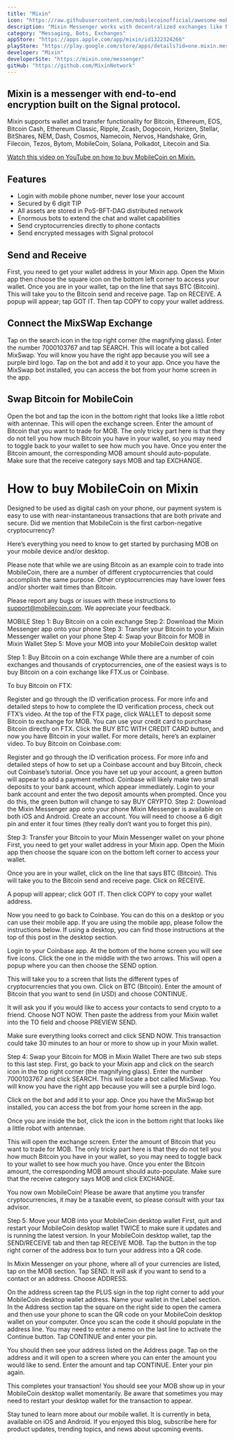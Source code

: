 ```yaml
---
title: "Mixin"
icon: "https://raw.githubusercontent.com/mobilecoinofficial/awesome-mobilecoin/main/directory/0001_Mixin/mixin.png"
description: "Mixin Messenger works with decentralized exchanges like MixSwap and 4Swap and uses end-to-end encryption built on the Signal protocol."
category: "Messaging, Bots, Exchanges"
appStore: "https://apps.apple.com/app/mixin/id1322324266"
playStore: "https://play.google.com/store/apps/details?id=one.mixin.messenger"
developer: "Mixin"
developerSite: "https://mixin.one/messenger"
gitHub: "https://github.com/MixinNetwork"
---
```


## Mixin is a messenger with end-to-end encryption built on the Signal protocol.
Mixin supports wallet and transfer functionality for Bitcoin, Ethereum, EOS, Bitcoin Cash, Ethereum Classic, Ripple, Zcash, Dogocoin, Horizen, Stellar, BitShares, NEM, Dash, Cosmos, Namecoin, Nervos, Handshake, Grin, Filecoin, Tezos, Bytom, MobileCoin, Solana, Polkadot, Litecoin and Sia.

[Watch this video on YouTube on how to buy MobileCoin on Mixin.](https://www.youtube.com/watch?v=pE6d7Aa_kKM)
## Features
* Login with mobile phone number, never lose your account
* Secured by 6 digit TIP
* All assets are stored in PoS-BFT-DAG distributed network
* Enormous bots to extend the chat and wallet capabilities
* Send cryptocurrencies directly to phone contacts
* Send encrypted messages with Signal protocol

## Send and Receive
First, you need to get your wallet address in your Mixin app. Open the Mixin app then choose the square icon on the bottom left corner to access your wallet. Once you are in your wallet, tap on the line that says BTC (Bitcoin). This will take you to the Bitcoin send and receive page. Tap on RECEIVE. A popup will appear; tap GOT IT. Then tap COPY to copy your wallet address.

## Connect the MixSWap Exchange
Tap on the search icon in the top right corner (the magnifying glass). Enter the number 7000103767 and tap SEARCH. This will locate a bot called MixSwap. You will know you have the right app because you will see a purple bird logo. Tap on the bot and add it to your app. Once you have the MixSwap bot installed, you can access the bot from your home screen in the app. 

## Swap Bitcoin for MobileCoin
Open the bot and tap the icon in the bottom right that looks like a little robot with antennae. This will open the exchange screen. Enter the amount of Bitcoin that you want to trade for MOB. The only tricky part here is that they do not tell you how much Bitcoin you have in your wallet, so you may need to toggle back to your wallet to see how much you have. Once you enter the Bitcoin amount, the corresponding MOB amount should auto-populate. Make sure that the receive category says MOB and tap EXCHANGE.

# How to buy MobileCoin on Mixin

Designed to be used as digital cash on your phone, our payment system is easy to use with near-instantaneous transactions that are both private and secure. Did we mention that MobileCoin is the first carbon-negative cryptocurrency?

Here’s everything you need to know to get started by purchasing MOB on your mobile device and/or desktop.

Please note that while we are using Bitcoin as an example coin to trade into MobileCoin, there are a number of different cryptocurrencies that could accomplish the same purpose. Other cryptocurrencies may have lower fees and/or shorter wait times than Bitcoin.

Please report any bugs or issues with these instructions to support@mobilecoin.com. We appreciate your feedback.

MOBILE
Step 1: Buy Bitcoin on a coin exchange
Step 2: Download the Mixin Messenger app onto your phone
Step 3: Transfer your Bitcoin to your Mixin Messenger wallet on your phone
Step 4: Swap your Bitcoin for MOB in Mixin Wallet
Step 5: Move your MOB into your MobileCoin desktop wallet

Step 1: Buy Bitcoin on a coin exchange
While there are a number of coin exchanges and thousands of cryptocurrencies, one of the easiest ways is to buy Bitcoin on a coin exchange like FTX.us or Coinbase.

To buy Bitcoin on FTX:

Register and go through the ID verification process. For more info and detailed steps to how to complete the ID verification process, check out FTX’s video.
At the top of the FTX page, click WALLET to deposit some Bitcoin to exchange for MOB. You can use your credit card to purchase Bitcoin directly on FTX. Click the BUY BTC WITH CREDIT CARD button, and now you have Bitcoin in your wallet. For more details, here’s an explainer video.
To buy Bitcoin on Coinbase.com:

Register and go through the ID verification process. For more info and detailed steps of how to set up a Coinbase account and buy Bitcoin, check out Coinbase’s tutorial.
Once you have set up your account, a green button will appear to add a payment method. Coinbase will likely make two small deposits to your bank account, which appear immediately. Login to your bank account and enter the two deposit amounts when prompted. Once you do this, the green button will change to say BUY CRYPTO.
Step 2: Download the Mixin Messenger app onto your phone
Mixin Messenger is available on both iOS and Android. Create an account. You will need to choose a 6 digit pin and enter it four times (they really don’t want you to forget this pin).



Step 3: Transfer your Bitcoin to your Mixin Messenger wallet on your phone
First, you need to get your wallet address in your Mixin app. Open the Mixin app then choose the square icon on the bottom left corner to access your wallet.



Once you are in your wallet, click on the line that says BTC (Bitcoin). This will take you to the Bitcoin send and receive page. Click on RECEIVE.



A popup will appear; click GOT IT. Then click COPY to copy your wallet address.



Now you need to go back to Coinbase. You can do this on a desktop or you can use their mobile app. If you are using the mobile app, please follow the instructions below. If using a desktop, you can find those instructions at the top of this post in the desktop section.

Login to your Coinbase app. At the bottom of the home screen you will see five icons. Click the one in the middle with the two arrows. This will open a popup where you can then choose the SEND option.



This will take you to a screen that lists the different types of cryptocurrencies that you own. Click on BTC (Bitcoin). Enter the amount of Bitcoin that you want to send (in USD) and choose CONTINUE.



It will ask you if you would like to access your contacts to send crypto to a friend. Choose NOT NOW. Then paste the address from your Mixin wallet into the TO field and choose PREVIEW SEND.



Make sure everything looks correct and click SEND NOW. This transaction could take 30 minutes to an hour or more to show up in your Mixin wallet.

Step 4: Swap your Bitcoin for MOB in Mixin Wallet
There are two sub steps to this last step. First, go back to your Mixin app and click on the search icon in the top right corner (the magnifying glass). Enter the number 7000103767 and click SEARCH. This will locate a bot called MixSwap. You will know you have the right app because you will see a purple bird logo.



Click on the bot and add it to your app. Once you have the MixSwap bot installed, you can access the bot from your home screen in the app.

Once you are inside the bot, click the icon in the bottom right that looks like a little robot with antennae.



This will open the exchange screen. Enter the amount of Bitcoin that you want to trade for MOB. The only tricky part here is that they do not tell you how much Bitcoin you have in your wallet, so you may need to toggle back to your wallet to see how much you have. Once you enter the Bitcoin amount, the corresponding MOB amount should auto-populate. Make sure that the receive category says MOB and click EXCHANGE.



You now own MobileCoin! Please be aware that anytime you transfer cryptocurrencies, it may be a taxable event, so please consult with your tax advisor.

Step 5: Move your MOB into your MobileCoin desktop wallet
First, quit and restart your MobileCoin desktop wallet TWICE to make sure it updates and is running the latest version. In your MobileCoin desktop wallet, tap the SEND/RECEIVE tab and then tap RECEIVE MOB. Tap the button in the top right corner of the address box to turn your address into a QR code.



In Mixin Messenger on your phone, where all of your currencies are listed, tap on the MOB section. Tap SEND. It will ask if you want to send to a contact or an address. Choose ADDRESS.



On the address screen tap the PLUS sign in the top right corner to add your MobileCoin desktop wallet address. Name your wallet in the Label section. In the Address section tap the square on the right side to open the camera and then use your phone to scan the QR code on your MobileCoin desktop wallet on your computer. Once you scan the code it should populate in the address line. You may need to enter a memo on the last line to activate the Continue button. Tap CONTINUE and enter your pin.



You should then see your address listed on the Address page. Tap on the address and it will open to a screen where you can enter the amount you would like to send. Enter the amount and tap CONTINUE. Enter your pin again.



This completes your transaction! You should see your MOB show up in your MobileCoin desktop wallet momentarily. Be aware that sometimes you may need to restart your desktop wallet for the transaction to appear.

Stay tuned to learn more about our mobile wallet. It is currently in beta, available on iOS and Android.
If you enjoyed this blog, subscribe here for product updates, trending topics, and news about upcoming events.


